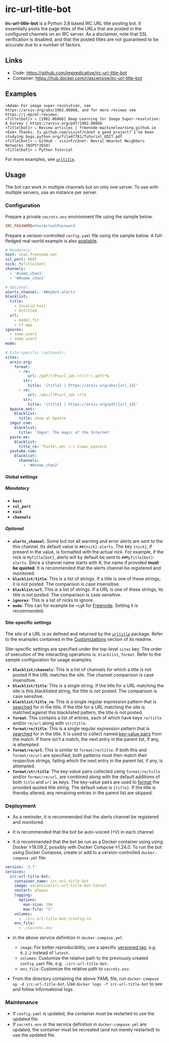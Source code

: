 # irc-url-title-bot
**irc-url-title-bot** is a Python 3.8 based IRC URL title posting bot.
It essentially posts the page titles of the URLs that are posted in the configured channels on an IRC server.
As a disclaimer, note that SSL verification is disabled, and that the posted titles are not guaranteed to be accurate
due to a number of factors.

## Links
* Code: https://github.com/impredicative/irc-url-title-bot
* Container: https://hub.docker.com/r/ascensive/irc-url-title-bot

## Examples
```text
<Adam> For image super-resolution, see https://arxiv.org/abs/1902.06068, and for more reviews see https://j.mp/ml-reviews.
<Title[bot]> ⤷ [1902.06068] Deep Learning for Image Super-resolution: A Survey | https://arxiv.org/pdf/1902.06068
<Title[bot]> ⤷ Review articles | freenode-machinelearning.github.io
<Eve> Thanks. Is github.com/visinf/n3net a good project? I've been studying bugs.python.org/file47781/Tutorial_EDIT.pdf
<Title[bot]> ⤷ GitHub - visinf/n3net: Neural Nearest Neighbors Networks (NIPS*2018)
<Title[bot]> ⤷ Python Tutorial
```
For more examples, see [`urltitle`](https://github.com/impredicative/urltitle/).

## Usage
The bot can work in multiple channels but on only one server.
To use with multiple servers, use an instance per server.

### Configuration
Prepare a private `secrets.env` environment file using the sample below.
```ini
IRC_PASSWORD=YourActualPassword
```

Prepare a version-controlled `config.yaml` file using the sample below.
A full-fledged real-world example is also
[available](https://github.com/impredicative/freenode-bots/blob/master/irc-url-title-bot/config.yaml).
```yaml
# Mandatory:
host: chat.freenode.net
ssl_port: 6697
nick: MyTitle[bot]
channels:
  - '#some_chan1'
  - '##some_chan2'

# Optional:
alerts_channel: '##mybot-alerts'
blacklist:
  title:
    - Invalid host
    - Untitled
  url:
    - model.fit
    - tf.app
ignores:
  - some_user1
  - some_user2
mode:

# Site-specific (optional):
sites:
  arxiv.org:
    format:
      - re:
          url: /pdf/(?P<url_id>.+?)(?:\.pdf)*$
        str:
          title: '{title} | https://arxiv.org/abs/{url_id}'
      - re:
          url: /abs/(?P<url_id>.+?)$
        str:
          title: '{title} | https://arxiv.org/pdf/{url_id}'
  bpaste.net:
    blacklist:
      title: show at bpaste
  imgur.com:
    blacklist:
      title: 'Imgur: The magic of the Internet'
  paste.ee:
    blacklist:
      title_re: ^Paste\.ee\ \-\ View\ paste\b
  youtube.com:
    blacklist:
      channels:
        - '##some_chan2'
```

#### Global settings

##### Mandatory
* **`host`**
* **`ssl_port`**
* **`nick`**
* **`channels`**

##### Optional
* **`alerts_channel`**: Some but not all warning and error alerts are sent to the this channel.
Its default value is `##{nick}-alerts`. The key `{nick}`, if present in the value, is formatted with the actual nick.
For example, if the nick is `MyTitle[bot]`, alerts will by default be sent to `##MyTitle[bot]-alerts`.
Since a channel name starts with #, the name if provided **must be quoted**.
It is recommended that the alerts channel be registered and monitored.
* **`blacklist/title`**: This is a list of strings. If a title is one of these strings, it is not posted.
The comparison is case insensitive.
* **`blacklist/url`**: This is a list of strings. If a URL is one of these strings, its title is not posted.
The comparison is case sensitive.
* **`ignores`**: This is a list of nicks to ignore.
* **`mode`**: This can for example be `+igR` for [Freenode](https://freenode.net/kb/answer/usermodes).
Setting it is recommended.

#### Site-specific settings
The site of a URL is as defined and returned by the
[`urltitle`](https://github.com/impredicative/urltitle/) package. Refer to the examples contained in the
[Customizations](https://github.com/impredicative/urltitle/#customizations) section of its readme.

Site-specific settings are specified under the top-level `sites` key.
The order of execution of the interacting operations is: `blacklist`, `format`.
Refer to the sample configuration for usage examples.

* **`blacklist/channels`**: This is a list of channels for which a title is not posted if the URL matches the site.
The channel comparison is case insensitive.
* **`blacklist/title`**: This is a single string.
If the title for a URL matching the site is this blacklisted string, the title is not posted.
The comparison is case sensitive.
* **`blacklist/title_re`**: This is a single regular expression pattern that is
[searched](https://docs.python.org/3/library/re.html#re.search) for in the title.
If the title for a URL matching the site is matched against this blacklisted pattern, the title is not posted.
* **`format`**: This contains a list of entries, each of which have keys `re/title` and/or `re/url` along with
`str/title`.
* **`format/re/title`**: This is a single regular expression pattern that is
[searched](https://docs.python.org/3/library/re.html#re.search) for in the title.
It is used to collect named [key-value pairs](https://docs.python.org/3/library/re.html#re.Match.groupdict) from the
match.
If there isn't a match, the next entry in the parent list, if any, is attempted.
* **`format/re/url`**: This is similar to `format/re/title`.
If both this and `format/re/url` are specified, both patterns must then match their respective strings, failing which
the next entry in the parent list, if any, is attempted.
* **`format/str/title`**: The key-value pairs collected using `format/re/title` and/or `format/re/url`,
are combined along with the default additions of both `title` and `url` as keys.
The key-value pairs are used to [format](https://docs.python.org/3/library/stdtypes.html#str.format_map) the provided
quoted title string. The default value is `{title}`.
If the title is thereby altered, any remaining entries in the parent list are skipped.

### Deployment
* As a reminder, it is recommended that the alerts channel be registered and monitored.
* It is recommended that the bot be auto-voiced (+V) in each channel.

* It is recommended that the bot be run as a Docker container using using Docker ≥18.09.2, possibly with
Docker Compose ≥1.24.0.
To run the bot using Docker Compose, create or add to a version-controlled `docker-compose.yml` file:
```yaml
version: '3.7'
services:
  irc-url-title-bot:
    container_name: irc-url-title-bot
    image: ascensive/irc-url-title-bot:latest
    restart: always
    logging:
      options:
        max-size: 10m
        max-file: "3"
    volumes:
      - ./irc-url-title-bot:/config:ro
    env_file:
      - ./secrets.env
```

* In the above service definition in `docker-compose.yml`:
  * `image`: For better reproducibility, use a specific
  [versioned tag](https://hub.docker.com/r/ascensive/irc-url-title-bot/tags), e.g. `0.2.2` instead of `latest`.
  * `volumes`: Customize the relative path to the previously created `config.yaml` file, e.g. `./irc-url-title-bot`.
  * `env_file`: Customize the relative path to `secrets.env`.

* From the directory containing the above YAML file, run `docker-compose up -d irc-url-title-bot`.
Use `docker logs -f irc-url-title-bot` to see and follow informational logs.

### Maintenance
* If `config.yaml` is updated, the container must be restarted to use the updated file.
* If `secrets.env` or the service definition in `docker-compose.yml` are updated, the container must be recreated
(and not merely restarted) to use the updated file.

